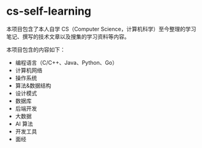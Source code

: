 # cs-self-learning
本项目包含了本人自学 CS（Computer Science，计算机科学）至今整理的学习笔记、撰写的技术文章以及搜集的学习资料等内容。

本项目包含的内容如下：

- 编程语言（C/C++、Java、Python、Go）
- 计算机网络
- 操作系统
- 算法&数据结构
- 设计模式
- 数据库
- 后端开发
- 大数据
- AI 算法
- 开发工具
- 面经
